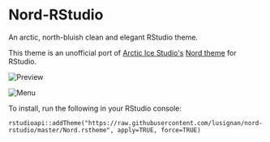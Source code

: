 # Nord-RStudio
An arctic, north-bluish clean and elegant RStudio theme.

This theme is an unofficial port of [Arctic Ice Studio's](https://github.com/arcticicestudio/nord) [Nord theme](https://www.nordtheme.com) for RStudio.

![Preview](https://github.com/lusignan/Nord-RStudio/blob/master/Preview.png?raw=true)

![Menu](https://github.com/lusignan/Nord-RStudio/blob/master/Menu.png?raw=true)


To install, run the following in your RStudio console:
```
rstudioapi::addTheme("https://raw.githubusercontent.com/lusignan/nord-rstudio/master/Nord.rstheme", apply=TRUE, force=TRUE)
```
